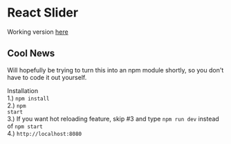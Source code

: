<h1> React Slider</h1>
<p>Working version <a href="https://react-slider.herokuapp.com/" target="_blank">here</a></p>

<h2>Cool News</h2>
Will hopefully be trying to turn this into an npm module shortly, so you don't have to code it out yourself.
<br>

Installation<br>
1.) <code>npm install</code> <br>
2.) <code>npm start</code> <br>
3.) If you want hot reloading feature, skip #3 and type <code>npm run dev</code> instead of <code>npm start</code><br />
4.) <code>http://localhost:8080</code>
